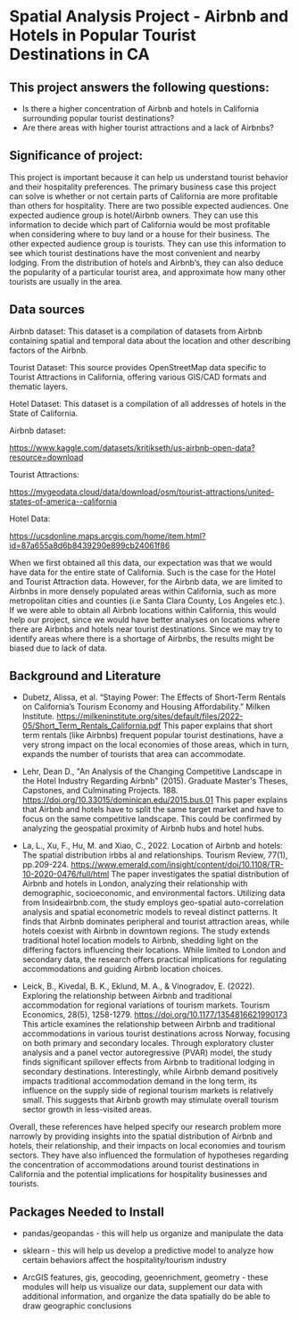 # Spatial Analysis Project - Airbnb and Hotels in Popular Tourist Destinations in CA

## This project answers the following questions: 
- Is there a higher concentration of Airbnb and hotels in California surrounding popular tourist destinations?
- Are there areas with higher tourist attractions and a lack of Airbnbs?

## Significance of project: 

This project is important because it can help us understand tourist behavior and their hospitality preferences. The primary business case this project can solve is whether or not certain parts of California are more profitable than others for hospitality. There are two possible expected audiences. One expected audience group is hotel/Airbnb owners. They can use this information to decide which part of California would be most profitable when considering where to buy land or a house for their business. The other expected audience group is tourists. They can use this information to see which tourist destinations have the most convenient and nearby lodging. From the distribution of hotels and Airbnb’s, they can also deduce the popularity of a particular tourist area, and approximate how many other tourists are usually in the area.

## Data sources 

Airbnb dataset: This dataset is a compilation of datasets from Airbnb containing spatial and temporal data about the location and other describing factors of the Airbnb. 

Tourist Dataset: This source provides OpenStreetMap data specific to Tourist Attractions in California, offering various GIS/CAD formats and thematic layers.

Hotel Dataset: This dataset is a compilation of all addresses of hotels in the State of California.


Airbnb dataset:    

https://www.kaggle.com/datasets/kritikseth/us-airbnb-open-data?resource=download 

Tourist Attractions:

https://mygeodata.cloud/data/download/osm/tourist-attractions/united-states-of-america--california

Hotel Data:

https://ucsdonline.maps.arcgis.com/home/item.html?id=87a655a8d6b8439290e899cb24061f86


When we first obtained all this data, our expectation was that we would have data for the entire state of California. Such is the case for the Hotel and Tourist Attraction data. However, for the Airbnb data, we are limited to Airbnbs in more densely populated areas within California, such as more metropolitan cities and counties (i.e Santa Clara County, Los Angeles etc.). If we were able to obtain all Airbnb locations within California, this would help our project, since we would have better analyses on locations where there are Airbnbs and hotels near tourist destinations. Since we may try to identify areas where there is a shortage of Airbnbs, the results might be biased due to lack of data.

## Background and Literature

- Dubetz, Alissa, et al. “Staying Power: The Effects of Short-Term Rentals on California’s Tourism Economy and Housing Affordability.” Milken Institute. https://milkeninstitute.org/sites/default/files/2022-05/Short_Term_Rentals_California.pdf
This paper explains that short term rentals (like Airbnbs) frequent popular tourist destinations, have a very strong impact on the local economies of those areas, which in turn, expands the number of tourists that area can accommodate.

- Lehr, Dean D., "An Analysis of the Changing Competitive Landscape in the Hotel Industry Regarding Airbnb" (2015). Graduate Master's Theses, Capstones, and Culminating Projects. 188. https://doi.org/10.33015/dominican.edu/2015.bus.01
This paper explains that Airbnb and hotels have to split the same target market and have to focus on the same competitive landscape. This could be confirmed by analyzing the geospatial proximity of Airbnb hubs and hotel hubs.

- La, L., Xu, F., Hu, M. and Xiao, C., 2022. Location of Airbnb and hotels: The spatial distribution irbbs al and relationships. Tourism Review, 77(1), pp.209-224. https://www.emerald.com/insight/content/doi/10.1108/TR-10-2020-0476/full/html
The paper investigates the spatial distribution of Airbnb and hotels in London, analyzing their relationship with demographic, socioeconomic, and environmental factors. Utilizing data from Insideairbnb.com, the study employs geo-spatial auto-correlation analysis and spatial econometric models to reveal distinct patterns. It finds that Airbnb dominates peripheral and tourist attraction areas, while hotels coexist with Airbnb in downtown regions. The study extends traditional hotel location models to Airbnb, shedding light on the differing factors influencing their locations. While limited to London and secondary data, the research offers practical implications for regulating accommodations and guiding Airbnb location choices.

- Leick, B., Kivedal, B. K., Eklund, M. A., & Vinogradov, E. (2022). Exploring the relationship between Airbnb and traditional accommodation for regional variations of tourism markets. Tourism Economics, 28(5), 1258-1279. https://doi.org/10.1177/1354816621990173
This article examines the relationship between Airbnb and traditional accommodations in various tourist destinations across Norway, focusing on both primary and secondary locales. Through exploratory cluster analysis and a panel vector autoregressive (PVAR) model, the study finds significant spillover effects from Airbnb to traditional lodging in secondary destinations. Interestingly, while Airbnb demand positively impacts traditional accommodation demand in the long term, its influence on the supply side of regional tourism markets is relatively small. This suggests that Airbnb growth may stimulate overall tourism sector growth in less-visited areas.

Overall, these references have helped specify our research problem more narrowly by providing insights into the spatial distribution of Airbnb and hotels, their relationship, and their impacts on local economies and tourism sectors. They have also influenced the formulation of hypotheses regarding the concentration of accommodations around tourist destinations in California and the potential implications for hospitality businesses and tourists.

## Packages Needed to Install 

- pandas/geopandas - this will help us organize and manipulate the data

- sklearn - this will help us develop a predictive model to analyze how certain behaviors affect the hospitality/tourism industry

- ArcGIS features, gis, geocoding, geoenrichment, geometry - these modules will help us visualize our data, supplement our data with additional information, and organize the data spatially do be able to draw geographic conclusions
